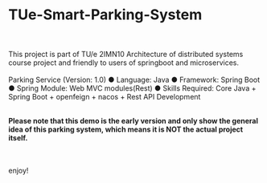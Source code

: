 # TUe-Smart-Parking-System
<br>
<br>
This project is part of TU/e 2IMN10 Architecture of distributed systems course project and friendly to users of springboot and microservices.
<br>
<br>
Parking Service (Version: 1.0) ● Language: Java ● Framework: Spring Boot ● Spring Module: Web MVC modules(Rest) ● Skills Required: Core Java + Spring Boot + openfeign + nacos + Rest API Development
<br>
<br>

**Please note that this demo is the early version and only show the general idea of this parking system, which means it is NOT the actual project itself.**

<br>
<br>
enjoy!
